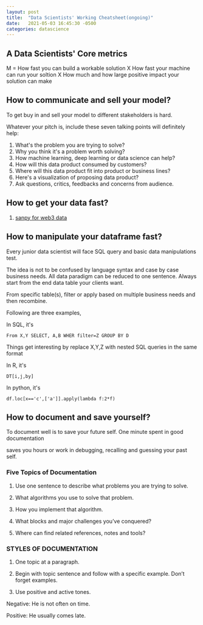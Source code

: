 ```yaml
---
layout: post
title:  "Data Scientists' Working Cheatsheet(ongoing)"
date:   2021-05-03 16:45:30 -0500
categories: datascience
---
```

## A Data Scientists' Core metrics

M = How fast you can build a workable solution X How fast your machine can run your soltion X How much and how large positive impact your solution can make 

## How to communicate and sell your model?

To get buy in and sell your model to different stakeholders is hard.

Whatever your pitch is, include these seven talking points will definitely help:

1. What's the problem you are trying to solve?
2. Why you think it's a problem worth solving?
3. How machine learning, deep learning or data science can help?
4. How will this data product consumed by customers?
5. Where will this data product fit into product or business lines?
6. Here's a visualization of proposing data product?
7. Ask questions, critics, feedbacks and concerns from audience.


## How to get your data fast?
1. [sanpy for web3 data](https://github.com/santiment/sanpy)

## How to manipulate your dataframe fast?
Every junior data scientist will face SQL query and basic data manipulations test.

The idea is not to be confused by language syntax and case by case business needs. All data paradigm can be reduced to one sentence. Always start from the end data table your clients want.

From specific table(s), filter or apply based on multiple business needs and then recombine. 

Following are three examples,

In SQL, it's

`From X,Y SELECT, A,B WHER filter=Z GROUP BY D`

Things get interesting by replace X,Y,Z with nested SQL queries in the same format

In R, it's

`DT[i,j,by]`

In python, it's

`df.loc[x=='c',['a']].apply(lambda f:2*f)`

## How to document and save yourself?

To document well is to save your future self. One minute spent in good documentation

saves you hours or work in debugging, recalling and guessing your past self.

### Five Topics of Documentation

1. Use one sentence to describe what problems you are trying to solve.

2. What algorithms you use to solve that problem.

3. How you implement that algorithm.

4. What blocks and major challenges you’ve conquered?

5. Where can find related references, notes and tools?

### STYLES OF DOCUMENTATION

1. One topic at a paragraph. 

2. Begin with topic sentence and follow with a specific example. Don’t forget examples.

3. Use positive and active tones. 

Negative: He is not often on time.

Positive: He usually comes late.

